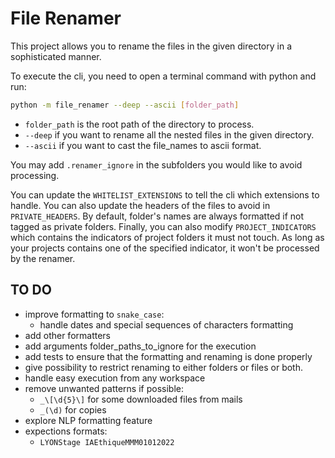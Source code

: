 # File Renamer

This project allows you to rename the files in the given directory in a sophisticated manner.

To execute the cli, you need to open a terminal command with python and run:

```bash
python -m file_renamer --deep --ascii [folder_path]
```

- `folder_path` is the root path of the directory to process.
- `--deep` if you want to rename all the nested files in the given directory.
- `--ascii` if you want to cast the file_names to ascii format.

You may add `.renamer_ignore` in the subfolders you would like to avoid processing.

You can update the `WHITELIST_EXTENSIONS` to tell the cli which extensions to handle. You can also update the headers of the files to avoid in `PRIVATE_HEADERS`. By default, folder's names are always formatted if not tagged as private folders. Finally, you can also modify `PROJECT_INDICATORS` which contains the indicators of project folders it must not touch. As long as your projects contains one of the specified indicator, it won't be processed by the renamer.

## TO DO

- improve formatting to `snake_case`:
  - handle dates and special sequences of characters formatting
- add other formatters
- add arguments folder_paths_to_ignore for the execution
- add tests to ensure that the formatting and renaming is done properly
- give possibility to restrict renaming to either folders or files or both.
- handle easy execution from any workspace
- remove unwanted patterns if possible:
  - `_\[\d{5}\]` for some downloaded files from mails
  - `_(\d)` for copies
- explore NLP formatting feature
- expections formats:
  - `LYONStage IAEthiqueMMM01012022`
